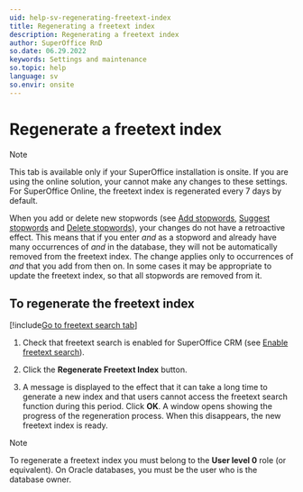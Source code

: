 ```yaml
---
uid: help-sv-regenerating-freetext-index
title: Regenerating a freetext index
description: Regenerating a freetext index
author: SuperOffice RnD
so.date: 06.29.2022
keywords: Settings and maintenance
so.topic: help
language: sv
so.envir: onsite
---
```


# Regenerate a freetext index

> [!NOTE]
> This tab is available only if your SuperOffice installation is onsite. If you are using the online solution, your cannot make any changes to these settings. For SuperOffice Online, the freetext index is regenerated every 7 days by default.

When you add or delete new stopwords (see [Add stopwords][1], [Suggest stopwords][2] and [Delete stopwords][3]), your changes do not have a retroactive effect. This means that if you enter *and* as a stopword and already have many occurrences of *and* in the database, they will not be automatically removed from the freetext index. The change applies only to occurrences of *and* that you add from then on. In some cases it may be appropriate to update the freetext index, so that all stopwords are removed from it.

## To regenerate the freetext index

[!include[Go to freetext search tab](../includes/goto-freetext.md)]

1. Check that freetext search is enabled for SuperOffice CRM (see [Enable freetext search][4]).

1. Click the **Regenerate Freetext Index** button.

1. A message is displayed to the effect that it can take a long time to generate a new index and that users cannot access the freetext search function during this period. Click **OK**. A window opens showing the progress of the regeneration process. When this disappears, the new freetext index is ready.

> [!NOTE]
> To regenerate a freetext index you must belong to the **User level 0** role (or equivalent). On Oracle databases, you must be the user who is the database owner.

<!-- Referenced links -->
[1]: adding-stopwords.md
[2]: suggesting-stopwords.md
[3]: deleting-stopwords.md
[4]: enable.md

<!-- Referenced images -->

